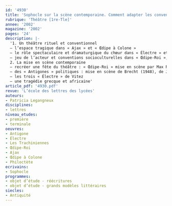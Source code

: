 ```yaml
---
id: '4930'
title: 'Sophocle sur la scène contemporaine. Comment adapter les conventions antiques'
rubrique: 'Théâtre [1re-Tle]'
annee: '2002'
magazine: '2002'
pages: '24'
description: |-
  '1. Un théâtre rituel et conventionnel
  – l’espace tragique dans « Ajax » et « Œdipe à Colone » 
  – le rôle spectaculaire et dramaturgique du chœur dans « Électre » et « Les Trachiniennes » 
  – jeu de l’acteur et conventions socioculturelles dans « Œdipe-Roi », « Philoctète » et « Les Trachiniennes » 
  2. La mise en scène contemporaine
  – recréer une fête du théâtre : « Œdipe-Roi » mise en scène par Max Reinhardt (1910)
  – des « Antigones » politiques : mise en scène de Brecht (1948), de Jean Vilar (1960)
  – les trois « Électre » de Vitez 
  – une tragédie grecque et africaine'
article_pdf: '4930.pdf'
revue: 'L’école des lettres des lycées'
auteurs:
- Patricia Legangneux
disciplines:
- lettres
niveau_etudes:
- première
- terminale
oeuvres:
- Antigone
- Électre
- Les Trachiniennes
- Œdipe-Roi
- Ajax
- Œdipe à Colone
- Philoctète
ecrivains:
- Sophocle
programmes:
- objet d’étude - réécritures
- objet d’étude - grands modèles littéraires
siecles:
- Antiquité
---
```


